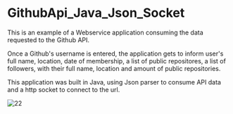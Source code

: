 # GithubApi_Java_Json_Socket

This is an example of a Webservice application consuming the data requested to the Github API.

Once a Github's username is entered, the application gets to inform user's full name, location, date of membership, a list of public repositores, a list of followers, with their full name, location and amount of public repositories.

This application was built in Java, using Json parser to consume API data and a http socket to connect to the url.





![22]({{site.baseurl}}//prof.jpg)
